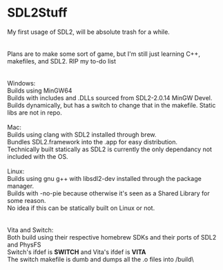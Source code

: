# SDL2Stuff
My first usage of SDL2, will be absolute trash for a while.\
\
\
Plans are to make some sort of game, but I'm still just learning C++, makefiles, and SDL2. RIP my to-do list\
\
\
Windows:\
Builds using MinGW64\
Builds with includes and .DLLs sourced from SDL2-2.0.14 MinGW Devel.\
Builds dynamically, but has a switch to change that in the makefile. Static libs are not in repo.\
\
Mac:\
Builds using clang with SDL2 installed through brew.\
Bundles SDL2.framework into the .app for easy distribution.\
Technically built statically as SDL2 is currently the only dependancy not included with the OS.\
\
Linux:\
Builds using gnu g++ with libsdl2-dev installed through the package manager.\
Builds with -no-pie because otherwise it's seen as a Shared Library for some reason.\
No idea if this can be statically built on Linux or not.\
\
\
Vita and Switch:\
Both build using their respective homebrew SDKs and their ports of SDL2 and PhysFS\
Switch's ifdef is __SWITCH__ and Vita's ifdef is __VITA__\
The switch makefile is dumb and dumps all the .o files into /build\
